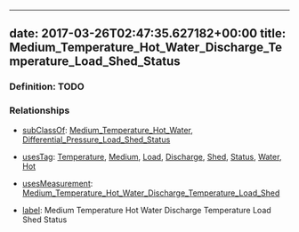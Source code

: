 
---
date: 2017-03-26T02:47:35.627182+00:00
title: Medium_Temperature_Hot_Water_Discharge_Temperature_Load_Shed_Status
---
### Definition: TODO

### Relationships

* [subClassOf](http://www.w3.org/2000/01/rdf-schema#subClassOf): [Medium_Temperature_Hot_Water](https://brickschema.org/schema/1.0/Brick#Medium_Temperature_Hot_Water), [Differential_Pressure_Load_Shed_Status](https://brickschema.org/schema/1.0/Brick#Differential_Pressure_Load_Shed_Status)

* [usesTag](https://brickschema.org/schema/1.0/BrickFrame#usesTag): [Temperature](https://brickschema.org/schema/1.0/BrickTag#Temperature), [Medium](https://brickschema.org/schema/1.0/BrickTag#Medium), [Load](https://brickschema.org/schema/1.0/BrickTag#Load), [Discharge](https://brickschema.org/schema/1.0/BrickTag#Discharge), [Shed](https://brickschema.org/schema/1.0/BrickTag#Shed), [Status](https://brickschema.org/schema/1.0/BrickTag#Status), [Water](https://brickschema.org/schema/1.0/BrickTag#Water), [Hot](https://brickschema.org/schema/1.0/BrickTag#Hot)

* [usesMeasurement](https://brickschema.org/schema/1.0/BrickFrame#usesMeasurement): [Medium_Temperature_Hot_Water_Discharge_Temperature_Load_Shed](https://brickschema.org/schema/1.0/Brick#Medium_Temperature_Hot_Water_Discharge_Temperature_Load_Shed)

* [label](http://www.w3.org/2000/01/rdf-schema#label): Medium Temperature Hot Water Discharge Temperature Load Shed Status
